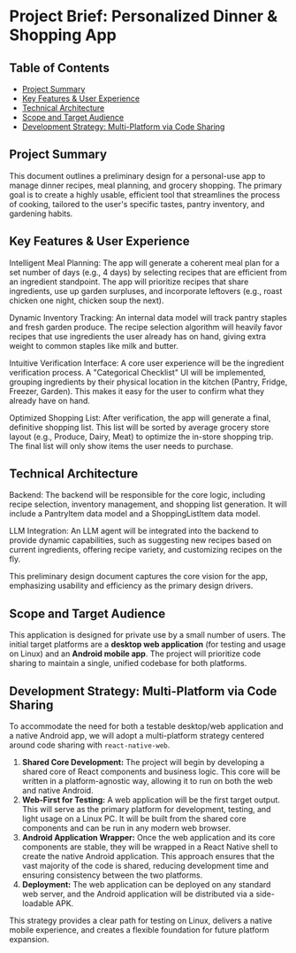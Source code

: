 # Project Brief: Personalized Dinner & Shopping App

## Table of Contents
- [Project Summary](#project-summary)
- [Key Features &amp; User Experience](#key-features--user-experience)
- [Technical Architecture](#technical-architecture)
- [Scope and Target Audience](#scope-and-target-audience)
- [Development Strategy: Multi-Platform via Code Sharing](#development-strategy-multi-platform-via-code-sharing)

## Project Summary
This document outlines a preliminary design for a personal-use app to manage dinner recipes, meal planning, and grocery shopping. The primary goal is to create a highly usable, efficient tool that streamlines the process of cooking, tailored to the user's specific tastes, pantry inventory, and gardening habits.

## Key Features &amp; User Experience
Intelligent Meal Planning: The app will generate a coherent meal plan for a set number of days (e.g., 4 days) by selecting recipes that are efficient from an ingredient standpoint. The app will prioritize recipes that share ingredients, use up garden surpluses, and incorporate leftovers (e.g., roast chicken one night, chicken soup the next).

Dynamic Inventory Tracking: An internal data model will track pantry staples and fresh garden produce. The recipe selection algorithm will heavily favor recipes that use ingredients the user already has on hand, giving extra weight to common staples like milk and butter.

Intuitive Verification Interface: A core user experience will be the ingredient verification process. A "Categorical Checklist" UI will be implemented, grouping ingredients by their physical location in the kitchen (Pantry, Fridge, Freezer, Garden). This makes it easy for the user to confirm what they already have on hand.

Optimized Shopping List: After verification, the app will generate a final, definitive shopping list. This list will be sorted by average grocery store layout (e.g., Produce, Dairy, Meat) to optimize the in-store shopping trip. The final list will only show items the user needs to purchase.

## Technical Architecture
Backend: The backend will be responsible for the core logic, including recipe selection, inventory management, and shopping list generation. It will include a PantryItem data model and a ShoppingListItem data model.

LLM Integration: An LLM agent will be integrated into the backend to provide dynamic capabilities, such as suggesting new recipes based on current ingredients, offering recipe variety, and customizing recipes on the fly.

This preliminary design document captures the core vision for the app, emphasizing usability and efficiency as the primary design drivers.

## Scope and Target Audience
This application is designed for private use by a small number of users. The initial target platforms are a **desktop web application** (for testing and usage on Linux) and an **Android mobile app**. The project will prioritize code sharing to maintain a single, unified codebase for both platforms.

## Development Strategy: Multi-Platform via Code Sharing
To accommodate the need for both a testable desktop/web application and a native Android app, we will adopt a multi-platform strategy centered around code sharing with `react-native-web`.

1.  **Shared Core Development:** The project will begin by developing a shared core of React components and business logic. This core will be written in a platform-agnostic way, allowing it to run on both the web and native Android.
2.  **Web-First for Testing:** A web application will be the first target output. This will serve as the primary platform for development, testing, and light usage on a Linux PC. It will be built from the shared core components and can be run in any modern web browser.
3.  **Android Application Wrapper:** Once the web application and its core components are stable, they will be wrapped in a React Native shell to create the native Android application. This approach ensures that the vast majority of the code is shared, reducing development time and ensuring consistency between the two platforms.
4.  **Deployment:** The web application can be deployed on any standard web server, and the Android application will be distributed via a side-loadable APK.

This strategy provides a clear path for testing on Linux, delivers a native mobile experience, and creates a flexible foundation for future platform expansion.
